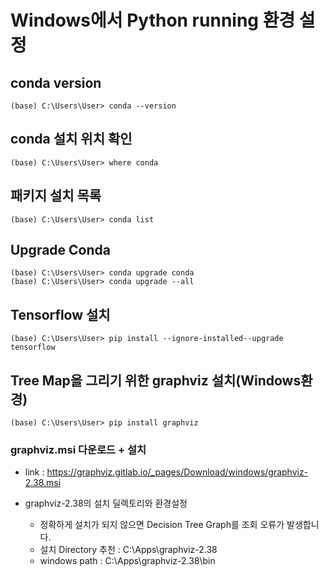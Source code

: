 # Windows에서 Python running 환경 설정

## conda version
```
(base) C:\Users\User> conda --version
```

## conda 설치 위치 확인
```
(base) C:\Users\User> where conda
```

## 패키지 설치 목록
```
(base) C:\Users\User> conda list
```

## Upgrade Conda
```
(base) C:\Users\User> conda upgrade conda
(base) C:\Users\User> conda upgrade --all
```
## Tensorflow 설치
```
(base) C:\Users\User> pip install --ignore-installed--upgrade tensorflow
```

## Tree Map을 그리기 위한 graphviz 설치(Windows환경)
```
(base) C:\Users\User> pip install graphviz
```
### graphviz.msi 다운로드 + 설치
-  link : https://graphviz.gitlab.io/_pages/Download/windows/graphviz-2.38.msi

- graphviz-2.38의 설치 딜렉토리와 환경설정
  - 정확하게 설치가 되지 않으면 Decision Tree Graph를 조회 오류가 발생합니다.
  - 설치 Directory 추천 : C:\Apps\graphviz-2.38
  - windows path : C:\Apps\graphviz-2.38\bin

